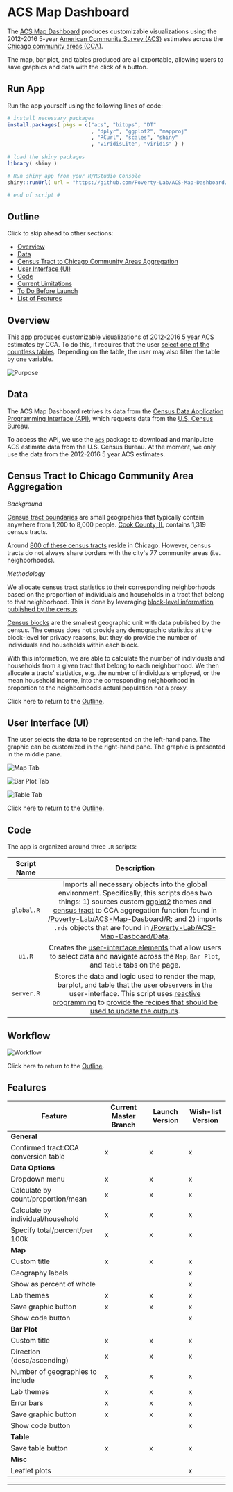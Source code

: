 # ACS Map Dashboard

The [ACS Map Dashboard](https://povertylab.shinyapps.io/ACS-Map-Dashboard/) produces customizable visualizations using the 2012-2016 5-year [American Community Survey (ACS)](https://www.census.gov/programs-surveys/acs/about.html) estimates across the [Chicago community areas (CCA)](http://www.encyclopedia.chicagohistory.org/pages/1760.html). 

The map, bar plot, and tables produced are all exportable, allowing users to save graphics and data with the click of a button.


## Run App

Run the app yourself using the following lines of code:

```R
# install necessary packages
install.packages( pkgs = c("acs", "bitops", "DT" 
                           , "dplyr", "ggplot2", "mapproj" 
                           , "RCurl", "scales", "shiny"
                           , "viridisLite", "viridis" ) )
                           
# load the shiny packages
library( shiny )

# Run shiny app from your R/RStudio Console
shiny::runUrl( url = "https://github.com/Poverty-Lab/ACS-Map-Dashboard/archive/master.zip" )

# end of script #

```

## Outline

Click to skip ahead to other sections: 

* [Overview](README.md#overview)
* [Data](README.md#Data)
* [Census Tract to Chicago Community Areas Aggregation](README.md#census-tract-to-chicago-community-areas-aggregation)
* [User Interface (UI)](README.md#user-interface-ui)
* [Code](README.md#code)
* [Current Limitations](README.md#current-limitations)
* [To Do Before Launch](README.md#to-do-before-launch)
* [List of Features](README.md#list-of-features)


## Overview

This app produces customizable visualizations of 2012-2016 5 year ACS estimates by CCA. To do this, it requires that the user [select one of the countless tables](https://www.census.gov/programs-surveys/acs/technical-documentation/table-shells.html). Depending on the table, the user may also filter the table by one variable.

![Purpose](https://github.com/Poverty-Lab/ACS-Map-Dashboard/blob/master/Visuals/input_output.png)

## Data

The ACS Map Dashboard retrives its data from the [Census Data Application Programming Interface (API)](https://www.census.gov/data/developers/guidance/api-user-guide.html), which requests data from the [U.S. Census Bureau](https://www.census.gov/en.htmldatasets).

To access the API, we use the [`acs`](https://cran.r-project.org/web/packages/acs/acs.pdf) package to download and manipulate ACS estimate data from the U.S. Census Bureau. At the moment, we only use the data from the 2012-2016 5 year ACS estimates.

## Census Tract to Chicago Community Area Aggregation

*Background* 

[Census tract boundaries](https://www.census.gov/geo/reference/gtc/gtc_ct.html) are small geogrpahies that typically contain anywhere from 1,200 to 8,000 people. [Cook County, IL](https://www2.census.gov/geo/maps/dc10map/tract/st17_il/c17031_cook/DC10CT_C17031_000.pdf) contains 1,319 census tracts.

Around [800 of these census tracts](https://data.cityofchicago.org/Facilities-Geographic-Boundaries/Boundaries-Census-Tracts-2010/5jrd-6zik/data) reside in Chicago. However, census tracts do not always share borders with the city's 77 community areas (i.e. neighborhoods).

*Methodology*

We allocate census tract statistics to their corresponding neighborhoods based on the proportion of individuals and households in a tract that belong to that neighborhood. This is done by leveraging [block-level information published by the census](https://data.cityofchicago.org/Facilities-Geographic-Boundaries/Boundaries-Census-Blocks-2010/mfzt-js4n/data). 

[Census blocks](https://www.census.gov/newsroom/blogs/random-samplings/2011/07/what-are-census-blocks.html) are the smallest geographic unit with data published by the census. The census does not provide any demographic statistics at the block-level for privacy reasons, but they do provide the number of individuals and households within each block. 

With this information, we are able to calculate the number of individuals and households from a given tract that belong to each neighborhood. We then allocate a tracts’ statistics, e.g. the number of individuals employed, or the mean household income, into the corresponding neighborhood in proportion to the neighborhood’s actual population  not a proxy.  

Click here to return to the [Outline](README.md#outline).

## User Interface (UI)

The user selects the data to be represented on the left-hand pane. The graphic can be customized in the right-hand pane. The graphic is presented in the middle pane.

![Map Tab](https://github.com/Poverty-Lab/ACS-Map-Dashboard/blob/master/Visuals/ACS_MD_Map.png)

![Bar Plot Tab](https://github.com/Poverty-Lab/ACS-Map-Dashboard/blob/master/Visuals/ACS_MD_BP.png)

![Table Tab](https://github.com/Poverty-Lab/ACS-Map-Dashboard/blob/master/Visuals/ACS_MD_TB.png)

Click here to return to the [Outline](README.md#outline).


## Code

The app is organized around three `.R` scripts:

| **Script Name** | **Description** |
| :-------------: | :-------------: |
| `global.R` | Imports all necessary objects into the global environment. Specifically, this scripts does two things: 1) sources custom [ggplot2](http://ggplot2.tidyverse.org/index.html) themes and [census tract](https://www.census.gov/geo/reference/gtc/gtc_ct.html) to CCA aggregation function found in [/Poverty-Lab/ACS-Map-Dasboard/R](https://github.com/Poverty-Lab/ACS-Map-Dashboard/tree/master/R); and 2) imports `.rds` objects that are found in [/Poverty-Lab/ACS-Map-Dasboard/Data](https://github.com/Poverty-Lab/ACS-Map-Dashboard/tree/master/Data). |
| `ui.R` | Creates the [user-interface elements](https://www.usability.gov/how-to-and-tools/methods/user-interface-elements.html) that allow users to select data and navigate across the `Map`, `Bar Plot`, and `Table` tabs on the page. |
| `server.R` | Stores the data and logic used to render the map, barplot, and table that the user observers in the user-interface. This script uses [reactive programming](https://shiny.rstudio.com/articles/reactivity-overview.html) to [provide the recipes that should be used to update the outputs](https://www.rstudio.com/resources/webinars/shiny-developer-conference/). |


## Workflow

![Workflow](https://github.com/Poverty-Lab/ACS-Map-Dashboard/blob/master/Visuals/ACS_Map_Dashboard_Workflow_V1.png)

Click here to return to the [Outline](README.md#outline).


## Features

|Feature|Current Master Branch|Launch Version|Wish-list Version|
|---|---|---|---|
|**General**| | | |
|  Confirmed tract:CCA conversion table|x|x|x|
|**Data Options**| | | |
|  Dropdown menu|x|x|x|
|  Calculate by count/proportion/mean|x|x|x|
|  Calculate by individual/household|x|x|x|
|  Specify total/percent/per 100k|x|x|x|
|**Map**| | | |
|  Custom title|x|x|x|
|  Geography labels| | |x|
|  Show as percent of whole| | |x|
|  Lab themes|x|x|x|
|  Save graphic button|x|x|x|
|  Show code button| | |x|
|**Bar Plot**| | | |
|  Custom title|x|x|x|
|  Direction (desc/ascending)|x|x|x|
|  Number of geographies to include|x|x|x|
|  Lab themes|x|x|x|
|  Error bars|x|x|x|
|  Save graphic button|x|x|x|
|  Show code button| | |x|
|**Table**| | | |
|  Save table button|x|x|x|
|**Misc**| | | |
|  Leaflet plots| | |x|

*************

